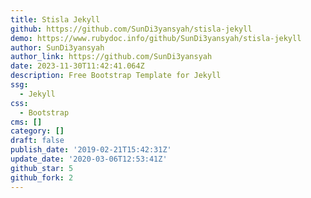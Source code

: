 ```yaml
---
title: Stisla Jekyll
github: https://github.com/SunDi3yansyah/stisla-jekyll
demo: https://www.rubydoc.info/github/SunDi3yansyah/stisla-jekyll
author: SunDi3yansyah
author_link: https://github.com/SunDi3yansyah
date: 2023-11-30T11:42:41.064Z
description: Free Bootstrap Template for Jekyll
ssg:
  - Jekyll
css:
  - Bootstrap
cms: []
category: []
draft: false
publish_date: '2019-02-21T15:42:31Z'
update_date: '2020-03-06T12:53:41Z'
github_star: 5
github_fork: 2
---
```

